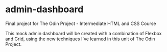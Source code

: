 # admin-dashboard
Final project for The Odin Project - Intermediate HTML and CSS Course

This mock admin dashboard will be created with a combination of Flexbox and Grid, using the new techniques I've learned in this unit of The Odin Project.
